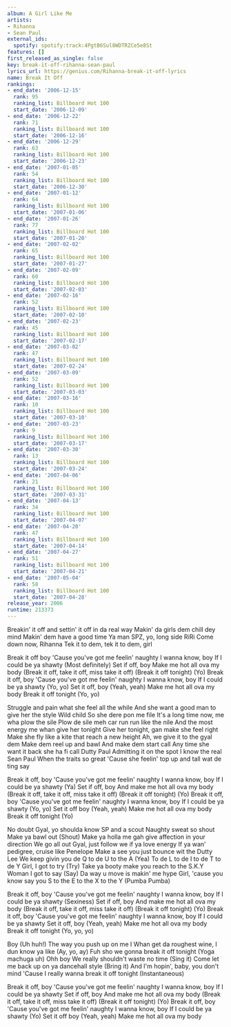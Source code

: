 ```yaml
---
album: A Girl Like Me
artists:
- Rihanna
- Sean Paul
external_ids:
  spotify: spotify:track:4PgtB6Sul8WDTRZCe5e8St
features: []
first_released_as_single: false
key: break-it-off-rihanna-sean-paul
lyrics_url: https://genius.com/Rihanna-break-it-off-lyrics
name: Break It Off
rankings:
- end_date: '2006-12-15'
  rank: 95
  ranking_list: Billboard Hot 100
  start_date: '2006-12-09'
- end_date: '2006-12-22'
  rank: 71
  ranking_list: Billboard Hot 100
  start_date: '2006-12-16'
- end_date: '2006-12-29'
  rank: 63
  ranking_list: Billboard Hot 100
  start_date: '2006-12-23'
- end_date: '2007-01-05'
  rank: 54
  ranking_list: Billboard Hot 100
  start_date: '2006-12-30'
- end_date: '2007-01-12'
  rank: 64
  ranking_list: Billboard Hot 100
  start_date: '2007-01-06'
- end_date: '2007-01-26'
  rank: 77
  ranking_list: Billboard Hot 100
  start_date: '2007-01-20'
- end_date: '2007-02-02'
  rank: 65
  ranking_list: Billboard Hot 100
  start_date: '2007-01-27'
- end_date: '2007-02-09'
  rank: 60
  ranking_list: Billboard Hot 100
  start_date: '2007-02-03'
- end_date: '2007-02-16'
  rank: 52
  ranking_list: Billboard Hot 100
  start_date: '2007-02-10'
- end_date: '2007-02-23'
  rank: 45
  ranking_list: Billboard Hot 100
  start_date: '2007-02-17'
- end_date: '2007-03-02'
  rank: 47
  ranking_list: Billboard Hot 100
  start_date: '2007-02-24'
- end_date: '2007-03-09'
  rank: 52
  ranking_list: Billboard Hot 100
  start_date: '2007-03-03'
- end_date: '2007-03-16'
  rank: 10
  ranking_list: Billboard Hot 100
  start_date: '2007-03-10'
- end_date: '2007-03-23'
  rank: 9
  ranking_list: Billboard Hot 100
  start_date: '2007-03-17'
- end_date: '2007-03-30'
  rank: 13
  ranking_list: Billboard Hot 100
  start_date: '2007-03-24'
- end_date: '2007-04-06'
  rank: 21
  ranking_list: Billboard Hot 100
  start_date: '2007-03-31'
- end_date: '2007-04-13'
  rank: 34
  ranking_list: Billboard Hot 100
  start_date: '2007-04-07'
- end_date: '2007-04-20'
  rank: 47
  ranking_list: Billboard Hot 100
  start_date: '2007-04-14'
- end_date: '2007-04-27'
  rank: 51
  ranking_list: Billboard Hot 100
  start_date: '2007-04-21'
- end_date: '2007-05-04'
  rank: 58
  ranking_list: Billboard Hot 100
  start_date: '2007-04-28'
release_year: 2006
runtime: 213373
---
```

Breakin' it off and settin' it off in da real way
Makin' da girls dem chill dey mind
Makin' dem have a good time
Ya man
SPZ, yo, long side RiRi
Come down now, Rihanna
Tek it to dem, tek it to dem, girl


Break it off boy
'Cause you've got me feelin' naughty
I wanna know, boy
If I could be ya shawty (Most definitely)
Set if off, boy
Make me hot all ova my body
(Break it off, take it off, miss take it off)
(Break it off tonight) (Yo)
Break it off, boy
'Cause you've got me feelin' naughty
I wanna know, boy
If I could be ya shawty (Yo, yo)
Set it off, boy (Yeah, yeah)
Make me hot all ova my body
Break it off tonight (Yo, yo)


Struggle and pain what she feel all the while
And she want a good man to give her the style
Wild child
So she dere pon me file
It's a long time now, me wha plow the sile
Plow de sile meh car run run like the nile
And the most energy me whan give her tonight
Give her tonight, gan make she feel right
Make she fly like a kite that reach a new height
Ah, we give it to the gyal dem
Make dem reel up and bawl
And make dem start call
Any time she want it back she ha fi call Dutty Paul
Admitting it on the spot I know the real Sean Paul
When the traits so great
'Cause she feelin' top up and tall wat de ting say


Break it off, boy
'Cause you've got me feelin' naughty
I wanna know, boy
If I could be ya shawty (Ya)
Set if off, boy
And make me hot all ova my body
(Break it off, take it off, miss take it off)
(Break it off tonight) (Yo)
Break it off, boy
'Cause you've got me feelin' naughty
I wanna know, boy
If I could be ya shawty (Yo, yo)
Set it off boy (Yeah, yeah)
Make me hot all ova my body
Break it off tonight (Yo)


No doubt
Gyal, yo shoulda know SP and a scout
Naughty sweat so shout
Make ya bawl out (Shout)
Make ya holla me gah give affection in your direction
We go all out
Gyal, just follow we if ya love energy
If ya wan' pedigree, cruise like Penelope
Make a see you just bounce wit the Dutty Lee
We keep givin you de Q to de U to the A (Yea)
To de L to de I to de T to de Y
Girl, I got to try (Try)
Take ya booty make you reach to the S.K.Y
Woman I got to say (Say)
Da way u move is makin' me hype
Girl, 'cause you know say you S to the E to the X to the Y (Pumba Pumba)


Break it off, boy
'Cause you've got me feelin' naughty
I wanna know, boy
If I could be ya shawty (Sexiness)
Set if off, boy
And make me hot all ova my body
(Break it off, take it off, miss take it off)
(Break it off tonight) (Yo)
Break it off, boy
'Cause you've got me feelin' naughty
I wanna know, boy
If I could be ya shawty
Set it off, boy (Yeah, yeah)
Make me hot all ova my body
Break it off tonight (Yo, yo, yo)


Boy (Uh huh!)
The way you push up on me I
Whan get da roughest wine, I dun know ya like (Ay, yo, ay)
Fuh sho we gonna break it off tonight (Yoga machuga uh)
Ohh boy
We really shouldn't waste no time (Sing it)
Come let me back up on ya dancehall style (Bring it)
And I'm hopin', baby, you don't mind
'Cause I really wanna break it off tonight (Instantaneous)


Break it off, boy
'Cause you've got me feelin' naughty
I wanna know, boy
If I could be ya shawty
Set if off, boy
And make me hot all ova my body
(Break it off, take it off, miss take it off)
(Break it off tonight) (Yo)
Break it off, boy
'Cause you've got me feelin' naughty
I wanna know, boy
If I could be ya shawty (Yo)
Set it off boy (Yeah, yeah)
Make me hot all ova my body
